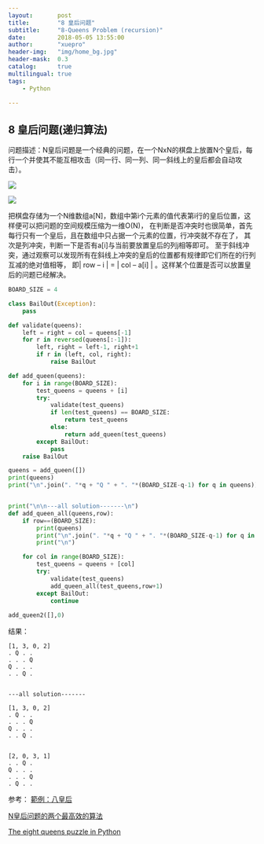 ```yaml
---
layout:       post
title:        "8 皇后问题"
subtitle:     "8-Queens Problem (recursion)"
date:         2018-05-05 13:55:00
author:       "xuepro"
header-img:   "img/home_bg.jpg"
header-mask:  0.3
catalog:      true
multilingual: true
tags:
    - Python 
     
---
```


## 8 皇后问题(递归算法)

问题描述：N皇后问题是一个经典的问题，在一个NxN的棋盘上放置N个皇后，每行一个并使其不能互相攻击（同一行、同一列、同一斜线上的皇后都会自动攻击）。

![](https://programming.im.ncnu.edu.tw/exapmle_for_java/pic/9-1.gif)

![](https://programming.im.ncnu.edu.tw/exapmle_for_java/pic/9-3.gif)

把棋盘存储为一个N维数组a[N]，数组中第i个元素的值代表第i行的皇后位置，这样便可以把问题的空间规模压缩为一维O(N)，
在判断是否冲突时也很简单，首先每行只有一个皇后，且在数组中只占据一个元素的位置，行冲突就不存在了，
其次是列冲突，判断一下是否有a[i]与当前要放置皇后的列j相等即可。
至于斜线冲突，通过观察可以发现所有在斜线上冲突的皇后的位置都有规律即它们所在的行列互减的绝对值相等，
即| row – i | = | col – a[i] | 。这样某个位置是否可以放置皇后的问题已经解决。


```python
BOARD_SIZE = 4

class BailOut(Exception):
    pass

def validate(queens):
    left = right = col = queens[-1]
    for r in reversed(queens[:-1]):
        left, right = left-1, right+1
        if r in (left, col, right):
            raise BailOut

def add_queen(queens):
    for i in range(BOARD_SIZE):
        test_queens = queens + [i]
        try:
            validate(test_queens)
            if len(test_queens) == BOARD_SIZE:
                return test_queens
            else:
                return add_queen(test_queens)
        except BailOut:
            pass
    raise BailOut

queens = add_queen([])
print(queens)
print("\n".join(". "*q + "Q " + ". "*(BOARD_SIZE-q-1) for q in queens))


print("\n\n---all solution-------\n")
def add_queen_all(queens,row):
    if row==(BOARD_SIZE):
        print(queens)
        print("\n".join(". "*q + "Q " + ". "*(BOARD_SIZE-q-1) for q in queens))
        print("\n")

    for col in range(BOARD_SIZE):
        test_queens = queens + [col]
        try:
            validate(test_queens)
            add_queen_all(test_queens,row+1)
        except BailOut:
            continue
    
add_queen2([],0)
```
结果：
```
[1, 3, 0, 2]
. Q . . 
. . . Q 
Q . . . 
. . Q . 


---all solution-------

[1, 3, 0, 2]
. Q . . 
. . . Q 
Q . . . 
. . Q . 


[2, 0, 3, 1]
. . Q . 
Q . . . 
. . . Q 
. Q . . 
```

参考：
[範例：八皇后](https://programming.im.ncnu.edu.tw/exapmle_for_java/9.htm)

[N皇后问题的两个最高效的算法](https://blog.csdn.net/hackbuteer1/article/details/6657109)

[The eight queens puzzle in Python](https://solarianprogrammer.com/2017/11/20/eight-queens-puzzle-python/)
